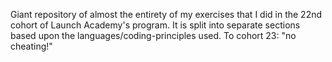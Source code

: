 Giant repository of almost the entirety of my exercises that I did in the 22nd cohort of Launch Academy's program. 
It is split into separate sections based upon the languages/coding-principles used. 
To cohort 23: "no cheating!"
